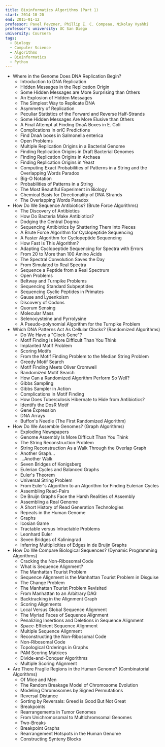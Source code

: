 ```yaml
---
title: Bioinformatics Algorithms (Part 1)
start: 2014-10-20
end: 2015-01-12
professor: Pavel Pevzner, Phillip E. C. Compeau, Nikolay Vyahhi
professor's university: UC San Diego
university: Coursera
tags:
  - Biology
  - Computer Science
  - Algorithms
  - Bioinformatics
  - Python
---
```

- Where in the Genome Does DNA Replication Begin?
  - Introduction to DNA Replication
  - Hidden Messages in the Replication Origin
  - Some Hidden Messages are More Surprising than Others
  - An Explosion of Hidden Messages
  - The Simplest Way to Replicate DNA
  - Asymmetry of Replication
  - Peculiar Statistics of the Forward and Reverse Half-Strands
  - Some Hidden Messages Are More Elusive than Others
  - A Final Attempt at Finding DnaA Boxes in E. Coli
  - Complications in oriC Predictions
  - Find DnaA boxes in Salmonella enterica
  - Open Problems
  - Multiple Replication Origins in a Bacterial Genome
  - Finding Replication Origins in Draft Bacterial Genomes
  - Finding Replication Origins in Archaea
  - Finding Replication Origins in Yeast
  - Computing Exact Probabilities of Patterns in a String and the Overlapping Words Paradox
  - Big-O Notation
  - Probabilities of Patterns in a String
  - The Most Beautiful Experiment in Biology
  - Chemical Basis for Directionality of DNA Strands
  - The Overlapping Words Paradox
- How Do We Sequence Antibiotics? (Brute Force Algorithms)
  - The Discovery of Antibiotics
  - How Do Bacteria Make Antibiotics?
  - Dodging the Central Dogma
  - Sequencing Antibiotics by Shattering Them Into Pieces
  - A Brute Force Algorithm for Cyclopeptide Sequencing
  - A Faster Algorithm for Cyclopeptide Sequencing
  - How Fast Is This Algorithm?
  - Adapting Cyclopeptide Sequencing for Spectra with Errors
  - From 20 to More than 100 Amino Acids
  - The Spectral Convolution Saves the Day
  - From Simulated to Real Spectra
  - Sequence a Peptide from a Real Spectrum
  - Open Problems
  - Beltway and Turnpike Problems
  - Sequencing Standard Subpeptides
  - Sequencing Cyclic Peptides in Primates
  - Gause and Lysenkoism
  - Discovery of Codons
  - Quorum Sensing
  - Molecular Mass
  - Selenocysteine and Pyrrolysine
  - A Pseudo-polynomial Algorithm for the Turnpike Problem
- Which DNA Patterns Act As Cellular Clocks? (Randomized Algorithms)
  - Do We Have a "Clock Gene"?
  - Motif Finding Is More Difficult Than You Think
  - Implanted Motif Problem
  - Scoring Motifs
  - From the Motif Finding Problem to the Median String Problem
  - Greedy Motif Search
  - Motif Finding Meets Oliver Cromwell
  - Randomized Motif Search
  - How Can a Randomized Algorithm Perform So Well?
  - Gibbs Sampling
  - Gibbs Sampler in Action
  - Complications in Motif Finding
  - How Does Tuberculosis Hibernate to Hide from Antibiotics?
  - Identify the DosR Motif
  - Gene Expression
  - DNA Arrays
  - Buffon's Needle (The First Randomized Algorithm)
- How Do We Assemble Genomes? (Graph Algorithms)
  - Exploding Newspapers
  - Genome Assembly Is More Difficult Than You Think
  - The String Reconstruction Problem
  - String Reconstruction As a Walk Through the Overlap Graph
  - Another Graph...
  - ...Another Walk
  - Seven Bridges of Konigsberg
  - Eulerian Cycles and Balanced Graphs
  - Euler's Theorem
  - Universal String Problem
  - From Euler's Algorithm to an Algorithm for Finding Eulerian Cycles
  - Assembling Read-Pairs
  - De Bruijn Graphs Face the Harsh Realities of Assembly
  - Assembling a Real Genome
  - A Short History of Read Generation Technologies
  - Repeats in the Human Genome
  - Graphs
  - Icosian Game
  - Tractable versus Intractable Problems
  - Leonhard Euler
  - Seven Bridges of Kaliningrad
  - Inferring Multiplicities of Edges in de Bruijn Graphs
- How Do We Compare Biological Sequences? (Dynamic Programming Algorithms)
  - Cracking the Non-Ribosomal Code
  - What is Sequence Alignment?
  - The Manhattan Tourist Problem
  - Sequence Alignment is the Manhattan Tourist Problem in Disguise
  - The Change Problem
  - The Manhattan Tourist Problem Revisited
  - From Manhattan to an Arbitrary DAG
  - Backtracking in the Alignment Graph
  - Scoring Alignments
  - Local Versus Global Sequence Alignment
  - The Myriad Faces of Sequence Alignment
  - Penalizing Insertions and Deletions in Sequence Alignment
  - Space-Efficient Sequence Alignment
  - Multiple Sequence Alignment
  - Reconstructing the Non-Ribosomal Code
  - Non-Ribosomal Code
  - Topological Orderings in Graphs
  - PAM Scoring Matrices
  - Divide-and-Conquer Algorithms
  - Multiple Scoring Alignment
- Are There Fragile Regions in the Human Genome? (Combinatorial Algorithms)
  - Of Mice and Men
  - The Random Breakage Model of Chromosome Evolution
  - Modeling Chromosomes by Signed Permutations
  - Reversal Distance
  - Sorting by Reversals: Greed is Good But Not Great
  - Breakpoints
  - Rearrangements in Tumor Genomes
  - From Unichromosomal to Multichromsomal Genomes
  - Two-Breaks
  - Breakpoint Graphs
  - Rearrangement Hotspots in the Human Genome
  - Constructing Synteny Blocks
